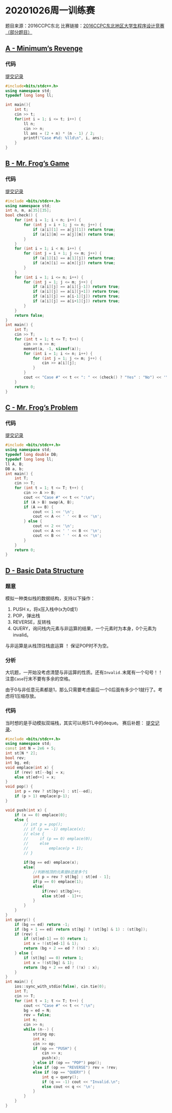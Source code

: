# 20201026周一训练赛
题目来源：2016CCPC东北
比赛链接：[2016CCPC东北地区大学生程序设计竞赛 （部分题目）](https://vjudge.net/contest/404033)

## [A - Minimum’s Revenge](https://vjudge.net/contest/404033#problem/A)
### 代码
[提交记录](https://vjudge.net/solution/27975133)

```cpp
#include<bits/stdc++.h>
using namespace std;
typedef long long ll;

int main(){
    int t;
    cin >> t;
    for(int i = 1; i <= t; i++) {
        ll n;
        cin >> n;
        ll ans = (2 + n) * (n - 1) / 2;
        printf("Case #%d: %lld\n", i, ans);
    }
}
```

## [B - Mr. Frog’s Game](https://vjudge.net/contest/404033#problem/B)

### 代码
[提交记录](https://vjudge.net/solution/27975432)

```cpp
#include <bits/stdc++.h>
using namespace std;
int n, m, a[35][35];
bool check() {
    for (int i = 1; i < n; i++) {
        for (int j = i + 1; j <= n; j++) {
            if (a[i][1] == a[j][1]) return true;
            if (a[i][m] == a[j][m]) return true;
        }
    }
    for (int i = 1; i < m; i++) {
        for (int j = i + 1; j <= m; j++) {
            if (a[1][i] == a[1][j]) return true;
            if (a[n][i] == a[n][j]) return true;
        }
    }
    for (int i = 1; i <= n; i++) {
        for (int j = 1; j <= m; j++) {
            if (a[i][j] == a[i][j-1]) return true;
            if (a[i][j] == a[i][j+1]) return true;
            if (a[i][j] == a[i-1][j]) return true;
            if (a[i][j] == a[i+1][j]) return true;
        }
    }
    return false;
}
int main() {
    int T;
    cin >> T;
    for (int t = 1; t <= T; t++) {
        cin >> n >> m;
        memset(a, -1, sizeof(a));
        for (int i = 1; i <= n; i++) {
            for (int j = 1; j <= m; j++) {
                cin >> a[i][j];
            }
        }
        cout << "Case #" << t << ": " << (check() ? "Yes" : "No") << '\n';
    }
    return 0;
}
```

## [C - Mr. Frog’s Problem](https://vjudge.net/contest/404033#problem/C)

### 代码
[提交记录](https://vjudge.net/solution/27976665)

```cpp
#include <bits/stdc++.h>
using namespace std;
typedef long double DB;
typedef long long ll;
ll A, B;
DB a, b;
int main() {
    int T;
    cin >> T;
    for (int t = 1; t <= T; t++) {
        cin >> A >> B;
        cout << "Case #" << t << ":\n";
        if (A > B) swap(A, B);
        if (A == B) {
            cout << 1 << '\n';
            cout << A << ' ' << B << '\n';
        } else {
            cout << 2 << '\n';
            cout << A << ' ' << B << '\n';
            cout << B << ' ' << A << '\n';
        }
    }
    return 0;
}

```

## [D - Basic Data Structure](https://vjudge.net/contest/404033#problem/D)
### 题意
模拟一种类似栈的数据结构，支持以下操作：

1. PUSH x，将x压入栈中(x为0或1）
2. POP，弹出栈
3. REVERSE，反转栈
4. QUERY，询问栈内元素与非运算的结果，一个元素时为本身，0个元素为invalid。

与非运算是从栈顶往栈底运算  ！
保证POP时不为空。

### 分析
大坑题，一开始没考虑清楚与非运算的性质。还有`Invalid.`末尾有一个句号！！注意`Case`行末不要有多余的空格。

由于0与非任意元素都是1，那么只需要考虑最后一个0后面有多少个1就行了。考虑将1压缩存放。

### 代码
当时想的是手动模拟双端栈，其实可以用STL中的deque。
赛后补题：
[提交记录](https://vjudge.net/solution/27985475)、

```cpp
#include <bits/stdc++.h>
using namespace std;
const int N = 2e6 + 5;
int st[N * 2];
bool rev;
int bg, ed;
void emplace(int x) {
    if (rev) st[--bg] = x;
    else st[ed++] = x;
}
void pop() {
    int p = rev ? st[bg++] : st[--ed];
    if (p > 1) emplace(p-1);
}

void push(int x) {
    if (x == 0) emplace(0);
    else {
        // int p = pop();
        // if (p == -1) emplace(x);
        // else {
        //     if (p == 0) emplace(0);
        //     else
        //         emplace(p + 1);
        // }
        
        if(bg == ed) emplace(x);
        else{
            //判断栈顶的元素是0还是多个1
            int p = rev ? st[bg] : st[ed - 1];
            if(p == 0) emplace(1);
            else{
                if(rev) st[bg]++;
                else st[ed - 1]++;
            }
        }
    }
}
int query() {
    if (bg == ed) return -1;
    if (bg + 1 == ed) return st[bg] ? (st[bg] & 1) : (st[bg]);
    if (rev) {
        if (st[ed-1] == 0) return 1;
        int x = !(st[ed-1] & 1);
        return (bg + 2 == ed ? (!x) : x);
    } else {
        if (st[bg] == 0) return 1;
        int x = !(st[bg] & 1);
        return (bg + 2 == ed ? (!x) : x);
    }
}
int main() {
    ios::sync_with_stdio(false), cin.tie(0);
    int T;
    cin >> T;
    for (int t = 1; t <= T; t++) {
        cout << "Case #" << t << ":\n";
        bg = ed = N;
        rev = false;
        int n;
        cin >> n;
        while (n--) {
            string op;
            int x;
            cin >> op;
            if (op == "PUSH") {
                cin >> x;
                push(x);
            } else if (op == "POP") pop();
            else if (op == "REVERSE") rev = !rev;
            else if (op == "QUERY") {
                int q = query();
                if (q == -1) cout << "Invalid.\n";
                else cout << q << '\n';
            }
        }
    }
}
```

